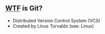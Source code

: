 ##  <abbr title="What The Flim-flam-shamma-lamma-ding-dong">WTF</abbr> is Git?

* Distributed Version Control System (VCS)
* Created by Linus Torvalds (see: Linux)